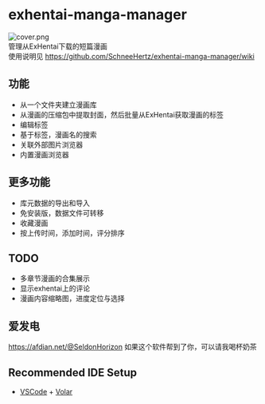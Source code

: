 # exhentai-manga-manager

![cover.png](https://raw.githubusercontent.com/SchneeHertz/exhentai-manga-manager/master/cover.png)  
管理从ExHentai下载的短篇漫画  
使用说明见 https://github.com/SchneeHertz/exhentai-manga-manager/wiki

## 功能
- 从一个文件夹建立漫画库
- 从漫画的压缩包中提取封面，然后批量从ExHentai获取漫画的标签
- 编辑标签
- 基于标签，漫画名的搜索
- 关联外部图片浏览器
- 内置漫画浏览器

## 更多功能
- 库元数据的导出和导入
- 免安装版，数据文件可转移
- 收藏漫画
- 按上传时间，添加时间，评分排序

## TODO
- 多章节漫画的合集展示
- 显示exhentai上的评论
- 漫画内容缩略图，进度定位与选择

## 爱发电
https://afdian.net/@SeldonHorizon
如果这个软件帮到了你，可以请我喝杯奶茶

## Recommended IDE Setup

- [VSCode](https://code.visualstudio.com/) + [Volar](https://marketplace.visualstudio.com/items?itemName=johnsoncodehk.volar)
